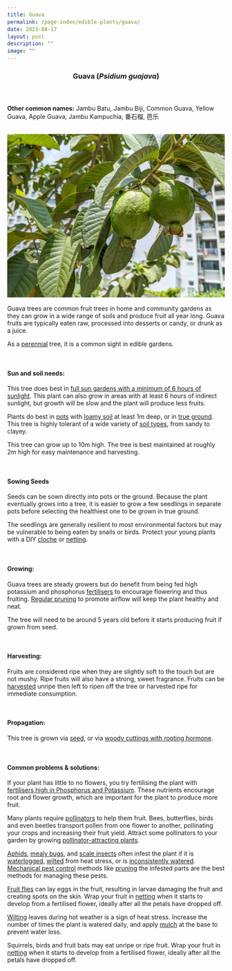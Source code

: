 ```yaml
---
title: Guava
permalink: /page-index/edible-plants/guava/
date: 2023-08-17
layout: post
description: ""
image: ""
---
```

<header>
	<h3>Guava (<em>Psidium guajava</em>)</h3>
</header>
	
<section>
	<p><strong>Other common names:</strong> Jambu Batu, Jambu Biji, Common Guava, Yellow Guava, Apple Guava, Jambu Kampuchia, 番石榴, 芭乐</p>
	<br>
</section>

<section>
	<img title="Guava fruits growing on a tree. Photo by Jacqueline Chua." src="/images/Plants/guava_jacquelinechua.jpg">
	<p>Guava trees are common fruit trees in home and community gardens as they can grow in a wide range of soils and produce fruit all year long. Guava fruits are typically eaten raw, processed into desserts or candy, or drunk as a juice.</p>
	<p>As a <a href="/learn-more-about-gardening/glossary/#p">perennial</a> tree, it is a common sight in edible gardens.</p>       
	<br>
</section>

<section>
	<h4>Sun and soil needs:</h4>
	<p>This tree does best in <a href="/page-index/horticulture-techniques/gauging-light">full sun gardens with a minimum of 6 hours of sunlight</a>. This plant can also grow in areas with at least 6 hours of indirect sunlight, but growth will be slow and the plant will produce less fruits.</p>
	<p>Plants do best in <a href="/page-index/horticulture-techniques/planting-in-containers/">pots</a> with <a href="/page-index/horticulture-techniques/soil/">loamy soil</a> at least 1m deep, or in <a href="/page-index/horticulture-techniques/true-ground/">true ground</a>. This tree is highly tolerant of a wide variety of <a href="/page-index/horticulture-techniques/soil/"> soil types</a>, from sandy to clayey.</p>
	<p>This tree can grow up to 10m high. The tree is best maintained at roughly 2m high for easy maintenance and harvesting.</p>
	<br>
</section>

<section>
	<h4>Sowing Seeds</h4>
	<p>Seeds can be sown directly into pots or the ground. Because the plant eventually grows into a tree, it is easier to grow a few seedlings in separate pots before selecting the healthiest one to be grown in true ground.</p>
	<p>The seedlings are generally resilient to most environmental factors but may be vulnerable to being eaten by snails or birds. Protect your young plants with a DIY <a href="/page-index/horticulture-techniques/cloches">cloche</a> or <a href="/page-index/hardscapes/netting">netting</a>.</p>
	<br>
</section>

<section>
  <h4>Growing:</h4>
	<p>Guava trees are steady growers but do benefit from being fed high potassium and phosphorus <a href="/page-index/horticulture-techniques/fertilising">fertilisers</a> to encourage flowering and thus fruiting. <a href="/page-index/horticulture-techniques/pruning">Regular pruning</a> to promote airflow will keep the plant healthy and neat. </p>
	<p></p><p>The tree will need to be around 5 years old before it starts producing fruit if grown from seed.</p>
	<br>
</section>

<section>
	<h4>Harvesting:</h4>
	<p>Fruits are considered ripe when they are slightly soft to the touch but are not mushy. Ripe fruits will also have a strong, sweet fragrance. Fruits can be <a href="/page-index/horticulture-techniques/harvesting-hygiene">harvested</a> unripe then left to ripen off the tree or harvested ripe for immediate consumption.</p>
	<br>
</section>

<section>
	<h4>Propagation:</h4>
	<p>This tree is grown via <a href="/page-index/horticulture-techniques/propagating-by-seed">seed</a>, or via <a href="/page-index/horticulture-techniques/propagating-by-cuttings">woody cuttings with rooting hormone</a>.</p>
	<br>
</section>

<section>
	<h4>Common problems &amp; solutions:</h4>
	<p>If your plant has little to no flowers, you try fertilising the plant with <a href="/page-index/horticulture-techniques/fertilising/">fertilisers high in Phosphorus and Potassium</a>. These nutrients encourage root and flower growth, which are important for the plant to produce more fruit.</p>
<p>Many plants require <a href="/page-index/biodiversity/pollinators/">pollinators</a> to help them fruit. Bees, butterflies, birds and even beetles transport pollen from one flower to another, pollinating your crops and increasing their fruit yield. Attract some pollinators to your garden by growing <a href="/page-index/glossary/biodiversity-attracting-plants/">pollinator-attracting plants</a>.</p>
<p><a href="/page-index/pests/ahpids">Aphids</a>, <a href="/page-index/pests/mealy-bugs">mealy bugs</a>, and <a href="/page-index/pests/scale-insects/">scale insects</a> often infest the plant if it is <a href="/page-index/plant-problems/waterlogging/">waterlogged</a>, <a href="/page-index/plant-problems/wilting/">wilted</a> from heat stress, or is <a href="/page-index/horticulture-techniques/watering/">inconsistently watered</a>. <a href="/horticulture-techniques/pest-control/">Mechanical pest control</a> methods like <a href="/page-index/horticulture-techniques/pruning/">pruning</a> the infested parts are the best methods for managing these pests.</p>
		<p><a href="/page-index/pests/oriental-fruit-flies/">Fruit flies</a> can lay eggs in the fruit, resulting in larvae damaging the fruit and creating spots on the skin. Wrap your fruit in <a href="/page-index/hardscapes/netting/">netting</a> when it starts to develop from a fertilised flower, ideally after all the petals have dropped off. </p>
	<p><a href="/page-index/plant-problems/wilting">Wilting</a> leaves during hot weather is a sign of heat stress. Increase the number of times the plant is watered daily, and apply <a href="page-index/horticulture-techiniques/mulching">mulch</a> at the base to prevent water loss. </p>
	<p>Squirrels, birds and fruit bats may eat unripe or ripe fruit. Wrap your fruit in <a href="/page-index/hardscapes/netting/">netting</a> when it starts to develop from a fertilised flower, ideally after all the petals have dropped off.</p>
	<br>
</section>